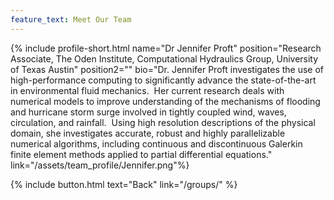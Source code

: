 ```yaml
---
feature_text: Meet Our Team
---
```

{% include profile-short.html name="Dr Jennifer Proft" position="Research Associate, The Oden Institute, Computational Hydraulics Group, University of Texas Austin" position2=""  bio="Dr. Jennifer Proft investigates the use of high-performance computing to significantly advance the state-of-the-art in environmental fluid mechanics.  Her current research deals with numerical models to improve understanding of the mechanisms of flooding and hurricane storm surge involved in tightly coupled wind, waves, circulation, and rainfall.  Using high resolution descriptions of the physical domain, she investigates accurate, robust and highly parallelizable numerical algorithms, including continuous and discontinuous Galerkin finite element methods applied to partial differential equations." link="/assets/team_profile/Jennifer.png"%}



[]()



{% include button.html text="Back" link="/groups/" %}
